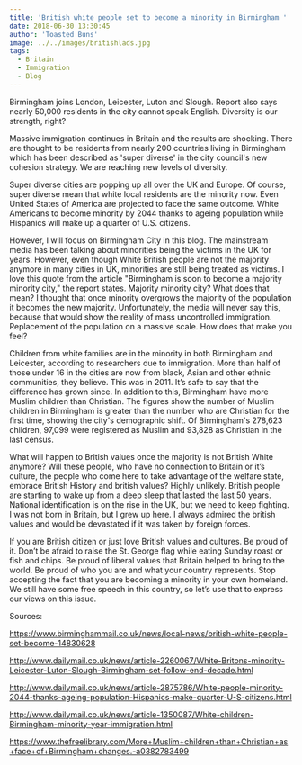 ```yaml
---
title: 'British white people set to become a minority in Birmingham '
date: 2018-06-30 13:30:45
author: 'Toasted Buns'
image: ../../images/britishlads.jpg
tags:
  - Britain
  - Immigration
  - Blog
---
```


Birmingham joins London, Leicester, Luton and Slough. Report also says
nearly 50,000 residents in the city cannot speak English. Diversity is
our strength, right?

Massive immigration continues in Britain and the results are shocking.
There are thought to be residents from nearly 200 countries living in
Birmingham which has been described as 'super diverse' in the city
council's new cohesion strategy. We are reaching new levels of
diversity.

Super diverse cities are popping up all over the UK and
Europe. Of course, super diverse mean that white local residents are the
minority now. Even United States of America are projected to face the
same outcome. White Americans to become minority by 2044 thanks to
ageing population while Hispanics will make up a quarter of U.S. citizens.

<script async src="//pagead2.googlesyndication.com/pagead/js/adsbygoogle.js"></script><ins class="adsbygoogle" style="display:block; text-align:center;"  data-ad-layout="in-article"  data-ad-format="fluid"  data-ad-client="ca-pub-2164900147810573"  data-ad-slot="8817307412"></ins><script>(adsbygoogle = window.adsbygoogle || []).push({});</script>

However, I will focus on Birmingham City in this blog. The mainstream
media has been talking about minorities being the victims in the UK for
years. However, even though White British people are not the majority
anymore in many cities in UK, minorities are still being treated as
victims. I love this quote from the article "Birmingham is soon to
become a majority minority city," the report states. Majority minority
city? What does that mean? I thought that once minority overgrows the
majority of the population it becomes the new majority. Unfortunately,
the media will never say this, because that would show the reality of
mass uncontrolled immigration. Replacement of the population on a
massive scale. How does that make you feel?

Children from white families are in the minority in both Birmingham and
Leicester, according to researchers due to immigration. More than half
of those under 16 in the cities are now from black, Asian and other
ethnic communities, they believe. This was in 2011. It’s safe to say
that the difference has grown since. In addition to this, Birmingham
have more Muslim children than Christian. The figures show the number of
Muslim children in Birmingham is greater than the number who are
Christian for the first time, showing the city's demographic shift. Of
Birmingham's 278,623 children, 97,099 were registered as Muslim and
93,828 as Christian in the last census.

What will happen to British values once the majority is not British
White anymore? Will these people, who have no connection to Britain or
it’s culture, the people who come here to take advantage of the welfare
state, embrace British History and british values? Highly unlikely.
British people are starting to wake up from a deep sleep that lasted the
last 50 years. National identification is on the rise in the UK, but we
need to keep fighting. I was not born in Britain, but I grew up here. I
always admired the british values and would be devastated if it was
taken by foreign forces.

If you are British citizen or just love British values and cultures. Be
proud of it. Don’t be afraid to raise the St. George flag while eating
Sunday roast or fish and chips. Be proud of liberal values that Britain
helped to bring to the world. Be proud of who you are and what your
country represents. Stop accepting the fact that you are becoming a
minority in your own homeland. We still have some free speech in this
country, so let’s use that to express our views on this issue.

Sources:

https://www.birminghammail.co.uk/news/local-news/british-white-people-set-become-14830628

http://www.dailymail.co.uk/news/article-2260067/White-Britons-minority-Leicester-Luton-Slough-Birmingham-set-follow-end-decade.html

http://www.dailymail.co.uk/news/article-2875786/White-people-minority-2044-thanks-ageing-population-Hispanics-make-quarter-U-S-citizens.html

http://www.dailymail.co.uk/news/article-1350087/White-children-Birmingham-minority-year-immigration.html

https://www.thefreelibrary.com/More+Muslim+children+than+Christian+as+face+of+Birmingham+changes.-a0382783499
